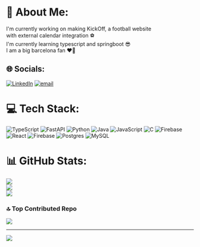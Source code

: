 # 💫 About Me:
I'm currently working on making KickOff, a football website<br>with external calendar integration ⚽ <br>I'm currently learning typescript and springboot 😎<br>I am a big barcelona fan ❤️💙


## 🌐 Socials:
[![LinkedIn](https://img.shields.io/badge/LinkedIn-%230077B5.svg?logo=linkedin&logoColor=white)](https://linkedin.com/in/https://www.linkedin.com/in/rodolfo-gonzalez-1b984923b/) [![email](https://img.shields.io/badge/Email-D14836?logo=gmail&logoColor=white)](mailto:rudygon822@gmail.com) 

# 💻 Tech Stack:
![TypeScript](https://img.shields.io/badge/typescript-%23007ACC.svg?style=for-the-badge&logo=typescript&logoColor=white) ![FastAPI](https://img.shields.io/badge/FastAPI-005571?style=for-the-badge&logo=fastapi) ![Python](https://img.shields.io/badge/python-3670A0?style=for-the-badge&logo=python&logoColor=ffdd54) ![Java](https://img.shields.io/badge/java-%23ED8B00.svg?style=for-the-badge&logo=openjdk&logoColor=white) ![JavaScript](https://img.shields.io/badge/javascript-%23323330.svg?style=for-the-badge&logo=javascript&logoColor=%23F7DF1E) ![C](https://img.shields.io/badge/c-%2300599C.svg?style=for-the-badge&logo=c&logoColor=white) ![Firebase](https://img.shields.io/badge/firebase-%23039BE5.svg?style=for-the-badge&logo=firebase) ![React](https://img.shields.io/badge/react-%2320232a.svg?style=for-the-badge&logo=react&logoColor=%2361DAFB) ![Firebase](https://img.shields.io/badge/firebase-a08021?style=for-the-badge&logo=firebase&logoColor=ffcd34) ![Postgres](https://img.shields.io/badge/postgres-%23316192.svg?style=for-the-badge&logo=postgresql&logoColor=white) ![MySQL](https://img.shields.io/badge/mysql-4479A1.svg?style=for-the-badge&logo=mysql&logoColor=white)
# 📊 GitHub Stats:
![](https://github-readme-stats.vercel.app/api?username=rudyg16&theme=dark&hide_border=false&include_all_commits=false&count_private=false)<br/>
![](https://nirzak-streak-stats.vercel.app/?user=rudyg16&theme=dark&hide_border=false)<br/>
![](https://github-readme-stats.vercel.app/api/top-langs/?username=rudyg16&theme=dark&hide_border=false&include_all_commits=false&count_private=false&layout=compact)

### 🔝 Top Contributed Repo
![](https://github-contributor-stats.vercel.app/api?username=rudyg16&limit=5&theme=dark&combine_all_yearly_contributions=true)

---
[![](https://visitcount.itsvg.in/api?id=rudyg16&icon=0&color=0)](https://visitcount.itsvg.in)

<!-- Proudly created with GPRM ( https://gprm.itsvg.in ) -->
